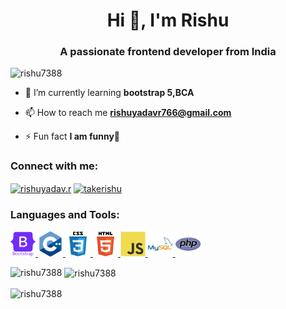 <h1 align="center">Hi 👋, I'm Rishu</h1>
<h3 align="center">A passionate frontend developer from India</h3>

<p align="left"> <img src="https://komarev.com/ghpvc/?username=rishu7388&label=Profile%20views&color=0e75b6&style=flat" alt="rishu7388" /> </p>

- 🌱 I’m currently learning **bootstrap 5,BCA**

- 📫 How to reach me **rishuyadavr766@gmail.com**

- ⚡ Fun fact **I am funny🤞**

<h3 align="left">Connect with me:</h3>
<p align="left">
<a href="https://instagram.com/rishuyadav.r" target="blank"><img align="center" src="https://raw.githubusercontent.com/rahuldkjain/github-profile-readme-generator/master/src/images/icons/Social/instagram.svg" alt="rishuyadav.r" height="30" width="40" /></a>
<a href="https://www.youtube.com/c/takerishu" target="blank"><img align="center" src="https://raw.githubusercontent.com/rahuldkjain/github-profile-readme-generator/master/src/images/icons/Social/youtube.svg" alt="takerishu" height="30" width="40" /></a>
</p>

<h3 align="left">Languages and Tools:</h3>
<p align="left"> <a href="https://getbootstrap.com" target="_blank" rel="noreferrer"> <img src="https://raw.githubusercontent.com/devicons/devicon/master/icons/bootstrap/bootstrap-plain-wordmark.svg" alt="bootstrap" width="40" height="40"/> </a> <a href="https://www.w3schools.com/cpp/" target="_blank" rel="noreferrer"> <img src="https://raw.githubusercontent.com/devicons/devicon/master/icons/cplusplus/cplusplus-original.svg" alt="cplusplus" width="40" height="40"/> </a> <a href="https://www.w3schools.com/css/" target="_blank" rel="noreferrer"> <img src="https://raw.githubusercontent.com/devicons/devicon/master/icons/css3/css3-original-wordmark.svg" alt="css3" width="40" height="40"/> </a> <a href="https://www.w3.org/html/" target="_blank" rel="noreferrer"> <img src="https://raw.githubusercontent.com/devicons/devicon/master/icons/html5/html5-original-wordmark.svg" alt="html5" width="40" height="40"/> </a> <a href="https://developer.mozilla.org/en-US/docs/Web/JavaScript" target="_blank" rel="noreferrer"> <img src="https://raw.githubusercontent.com/devicons/devicon/master/icons/javascript/javascript-original.svg" alt="javascript" width="40" height="40"/> </a> <a href="https://www.mysql.com/" target="_blank" rel="noreferrer"> <img src="https://raw.githubusercontent.com/devicons/devicon/master/icons/mysql/mysql-original-wordmark.svg" alt="mysql" width="40" height="40"/> </a> <a href="https://www.php.net" target="_blank" rel="noreferrer"> <img src="https://raw.githubusercontent.com/devicons/devicon/master/icons/php/php-original.svg" alt="php" width="40" height="40"/> </a> </p>

<p><img align="left" src="https://github-readme-stats.vercel.app/api/top-langs?username=rishu7388&show_icons=true&locale=en&layout=compact" alt="rishu7388" /></p>

<p>&nbsp;<img align="center" src="https://github-readme-stats.vercel.app/api?username=rishu7388&show_icons=true&locale=en" alt="rishu7388" /></p>

<p><img align="center" src="https://github-readme-streak-stats.herokuapp.com/?user=rishu7388&" alt="rishu7388" /></p>
